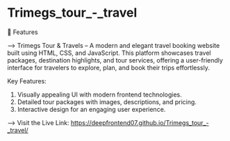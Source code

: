 # Trimegs_tour_-_travel
🚀 Features                                                                                                                                                                      

--> Trimegs Tour & Travels – A modern and elegant travel booking website built using HTML, CSS, and JavaScript. This platform showcases travel packages, destination highlights, and tour services, offering a user-friendly interface for travelers to explore, plan, and book their trips effortlessly.                                            

Key Features:                                                                                                                                                              
1. Visually appealing UI with modern frontend technologies.
2. Detailed tour packages with images, descriptions, and pricing.
3. Interactive design for an engaging user experience. 

--> Visit the Live Link:  https://deepfrontend07.github.io/Trimegs_tour_-_travel/
